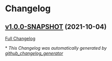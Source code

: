 # Changelog

## [v1.0.0-SNAPSHOT](https://github.com/NASA-PDS/big-data-crawler/tree/v1.0.0-SNAPSHOT) (2021-10-04)

[Full Changelog](https://github.com/NASA-PDS/big-data-crawler/compare/e5bc1897d0dbe974f5790094019612b3503cb5b9...v1.0.0-SNAPSHOT)



\* *This Changelog was automatically generated by [github_changelog_generator](https://github.com/github-changelog-generator/github-changelog-generator)*
